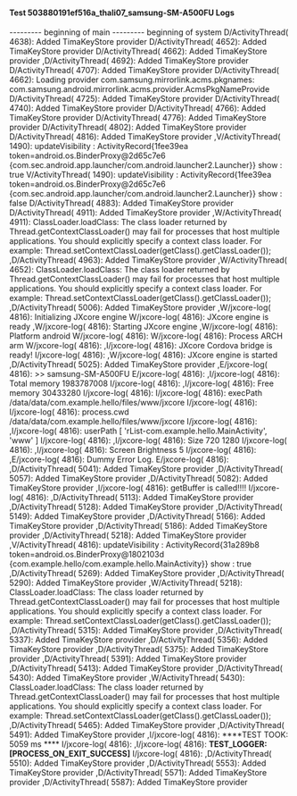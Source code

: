 #### Test 503880191ef516a_thali07_samsung-SM-A500FU Logs

--------- beginning of main
--------- beginning of system
D/ActivityThread( 4638): Added TimaKeyStore provider
D/ActivityThread( 4652): Added TimaKeyStore provider
D/ActivityThread( 4662): Added TimaKeyStore provider
,D/ActivityThread( 4692): Added TimaKeyStore provider
D/ActivityThread( 4707): Added TimaKeyStore provider
D/ActivityThread( 4662): Loading provider com.samsung.mirrorlink.acms.pkgnames: com.samsung.android.mirrorlink.acms.provider.AcmsPkgNameProvide
D/ActivityThread( 4725): Added TimaKeyStore provider
D/ActivityThread( 4740): Added TimaKeyStore provider
D/ActivityThread( 4766): Added TimaKeyStore provider
D/ActivityThread( 4776): Added TimaKeyStore provider
D/ActivityThread( 4802): Added TimaKeyStore provider
D/ActivityThread( 4816): Added TimaKeyStore provider
,V/ActivityThread( 1490): updateVisibility : ActivityRecord{1fee39ea token=android.os.BinderProxy@2d65c7e6 {com.sec.android.app.launcher/com.android.launcher2.Launcher}} show : true
V/ActivityThread( 1490): updateVisibility : ActivityRecord{1fee39ea token=android.os.BinderProxy@2d65c7e6 {com.sec.android.app.launcher/com.android.launcher2.Launcher}} show : false
D/ActivityThread( 4883): Added TimaKeyStore provider
D/ActivityThread( 4911): Added TimaKeyStore provider
,W/ActivityThread( 4911): ClassLoader.loadClass: The class loader returned by Thread.getContextClassLoader() may fail for processes that host multiple applications. You should explicitly specify a context class loader. For example: Thread.setContextClassLoader(getClass().getClassLoader());
,D/ActivityThread( 4963): Added TimaKeyStore provider
,W/ActivityThread( 4652): ClassLoader.loadClass: The class loader returned by Thread.getContextClassLoader() may fail for processes that host multiple applications. You should explicitly specify a context class loader. For example: Thread.setContextClassLoader(getClass().getClassLoader());
,D/ActivityThread( 5006): Added TimaKeyStore provider
,W/jxcore-log( 4816): Initializing JXcore engine
W/jxcore-log( 4816): JXcore engine is ready
,W/jxcore-log( 4816): Starting JXcore engine
,W/jxcore-log( 4816): Platform android
W/jxcore-log( 4816): 
W/jxcore-log( 4816): Process ARCH arm
W/jxcore-log( 4816): 
,I/jxcore-log( 4816): JXcore Cordova bridge is ready!
I/jxcore-log( 4816): 
,W/jxcore-log( 4816): JXcore engine is started
,D/ActivityThread( 5025): Added TimaKeyStore provider
,E/jxcore-log( 4816): >> samsung-SM-A500FU
E/jxcore-log( 4816): 
,I/jxcore-log( 4816): Total memory 1983787008
I/jxcore-log( 4816): 
,I/jxcore-log( 4816): Free memory 30433280
I/jxcore-log( 4816): 
I/jxcore-log( 4816): execPath /data/data/com.example.hello/files/www/jxcore
I/jxcore-log( 4816): 
I/jxcore-log( 4816): process.cwd /data/data/com.example.hello/files/www/jxcore
I/jxcore-log( 4816): 
,I/jxcore-log( 4816): userPath [ 'rList-com.example.hello.MainActivity', 'www' ]
I/jxcore-log( 4816): 
,I/jxcore-log( 4816): Size 720 1280
I/jxcore-log( 4816): 
,I/jxcore-log( 4816): Screen Brightness 5
I/jxcore-log( 4816): 
,E/jxcore-log( 4816): Dummy Error Log.
E/jxcore-log( 4816): 
,D/ActivityThread( 5041): Added TimaKeyStore provider
,D/ActivityThread( 5057): Added TimaKeyStore provider
,D/ActivityThread( 5082): Added TimaKeyStore provider
,I/jxcore-log( 4816): getBuffer is called!!!!
I/jxcore-log( 4816): 
,D/ActivityThread( 5113): Added TimaKeyStore provider
,D/ActivityThread( 5128): Added TimaKeyStore provider
,D/ActivityThread( 5149): Added TimaKeyStore provider
,D/ActivityThread( 5166): Added TimaKeyStore provider
,D/ActivityThread( 5186): Added TimaKeyStore provider
,D/ActivityThread( 5218): Added TimaKeyStore provider
,V/ActivityThread( 4816): updateVisibility : ActivityRecord{31a289b8 token=android.os.BinderProxy@1802103d {com.example.hello/com.example.hello.MainActivity}} show : true
,D/ActivityThread( 5269): Added TimaKeyStore provider
,D/ActivityThread( 5290): Added TimaKeyStore provider
,W/ActivityThread( 5218): ClassLoader.loadClass: The class loader returned by Thread.getContextClassLoader() may fail for processes that host multiple applications. You should explicitly specify a context class loader. For example: Thread.setContextClassLoader(getClass().getClassLoader());
,D/ActivityThread( 5315): Added TimaKeyStore provider
,D/ActivityThread( 5337): Added TimaKeyStore provider
,D/ActivityThread( 5356): Added TimaKeyStore provider
,D/ActivityThread( 5375): Added TimaKeyStore provider
,D/ActivityThread( 5391): Added TimaKeyStore provider
,D/ActivityThread( 5413): Added TimaKeyStore provider
,D/ActivityThread( 5430): Added TimaKeyStore provider
,W/ActivityThread( 5430): ClassLoader.loadClass: The class loader returned by Thread.getContextClassLoader() may fail for processes that host multiple applications. You should explicitly specify a context class loader. For example: Thread.setContextClassLoader(getClass().getClassLoader());
,D/ActivityThread( 5465): Added TimaKeyStore provider
,D/ActivityThread( 5491): Added TimaKeyStore provider
,I/jxcore-log( 4816): ****TEST TOOK:  5059  ms ****
I/jxcore-log( 4816): 
,I/jxcore-log( 4816): ****TEST_LOGGER:[PROCESS_ON_EXIT_SUCCESS]****
I/jxcore-log( 4816): 
,D/ActivityThread( 5510): Added TimaKeyStore provider
,D/ActivityThread( 5553): Added TimaKeyStore provider
,D/ActivityThread( 5571): Added TimaKeyStore provider
,D/ActivityThread( 5587): Added TimaKeyStore provider
